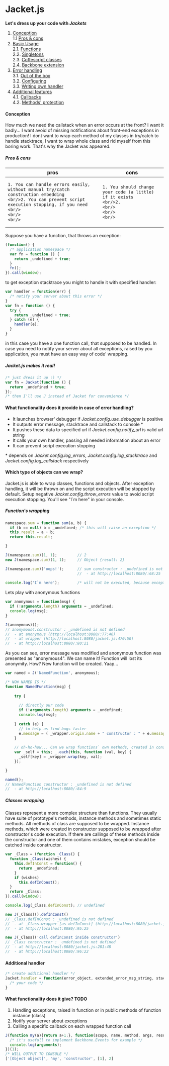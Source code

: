 Jacket.js
=========

  **Let's dress up your code with <i>Jackets</i>**

1. [Conception](#conception)
 <br/>1.1 [Pros & cons](#pros-cons)
2. [Basic Usage](#basic-usage)
 <br/>2.1. [Functions](#jacketjs)
 <br/>2.2. [Singletons](#jacketjs)
 <br/>2.3. [Coffescript classes](#coffescript-classes)
 <br/>2.4. [Backbone extension](#backbone-extension)
3. [Error handling](#error-handling)
 <br/>3.1. [Out of the box](#out-of-the-box)
 <br/>3.2. [Configuring](#configuring)
 <br/>3.3. [Writing own handler](#writing-own-handler)
4. [Additional features](#additional-features)
 <br/>4.1. [Callbacks](#callbacks)
 <br/>4.2. [Methods' protection](#methods-protection)

#### Conception

How much we need the callstack when an error occurs at the front? I want it badly... I want avoid of missing notifications about front-end exceptions in production!
I dont want to wrap each method of my classes in try/catch to handle stacktrace, I want to wrap whole class and rid myself from this boring work.
That's why the Jacket was appeared.

##### Pros & cons

<table width="100%">
  <thead><tr><th>pros</th><th>cons</th></tr></thead>
  <tbody><tr>
  <td>
  
    1. You can handle errors easily, without manual try/catch construction embedding
    <br/>2. You can prevent script execution stopping, if you need
    <br/>
    <br/>
    <br/>
  
  </td>
  <td>
  
    1. You should change your code (a little) if it exists
    <br/>2. 
    <br/>
    <br/>
    <br/>
  
  </td>
  </tr></tbody>
</table>

Suppose you have a function, that throws an exception:
```javascript
(function() {
  /* application namespace */
  var fn = function () {
    return _undefined + true;
  }
  fn();
}).call(window);
```

to get exception stacktrace you might to handle it with specified handler: 
```javascript
var handler = function(err) {
  /* notify your server about this error */
}
var fn = function () {
  try {
    return _undefined + true;
  } catch (e) {
    handler(e);
  }
}
```

in this case you have a one function call, that supposed to be handled. In case you need to notify your server about all exceptions, raised by you application, you must have an easy way of code' wrapping. 
    
    
##### Jacket.js makes it real!

```javascript
/* just dress it up :) */
var fn = Jacket(function () {
  return _undefined + true;
});
/* then I'll use J instead of Jacket for convenience */
```
 
#### What functionality does it provide in case of error handling?
 - It launches browser' debugger if <i>Jacket.config.use_debugger</i> is positive
 - It outputs error message, stacktrace and callstack to console *
 - It pushes these data to specified url if <i>Jacket.config.notify_url</i> is valid url string
 - It calls your own handler, passing all needed information about an error
 - It can prevent script execution stopping
 
\* depends on <i>Jacket.config.log_errors</i>, <i>Jacket.config.log_stacktrace</i> and <i>Jacket.config.log_callstack</i> respectively

#### Which type of objects can we wrap?
Jacket.js is able to wrap classes, functions and objects. After exception handling, it will be thrown on and the script execution will be stopped by default. Setup negative <i>Jacket.config.throw_errors</i> value to avoid script execution stopping. You'll see "I`m here" in your console.

##### Function's wrapping
```javascript
namespace.sum = function sum(a, b) {
  if (b == null) b = _undefined; /* this will raise an exception */
  this.result = a + b;
  return this.result;

}

J(namespace.sum)(1, 1);         // 2
new J(namespace.sum)(1, 1);     // Object {result: 2}

J(namespace.sum)('oops!');      // sum constructor : _undefined is not defined
                                //  - at http://localhost:8080/:68:25
                               
console.log('I`m here');        /* will not be executed, because exception will be raised */    
```
Lets play with anonymous functions
```javascript
var anonymous = function(msg) {
  if (!arguments.length) arguments = _undefined;
  console.log(msg);
}

J(anonymous)();
// anonymous4.constructor : _undefined is not defined
//  - at anonymous (http://localhost:8080/:77:46)
//  - at wrapper (http://localhost:8080/jacket.js:470:50)
//  - at http://localhost:8080/:80:21
```
As you can see, error message was modified and anonymous function was presented as "anonymous4". We can name it! Function will lost its anonymity. How? New function will be created. Yaap...
```javascript
var named = J('NamedFunction', anonymous);

/* NOW NAMED IS */
function NamedFunction(msg) {
    
    try { 
      
      // directly our code
      if (!arguments.length) arguments = _undefined;
      console.log(msg);
         
    } catch (e) { 
      // to help us find bugs faster
      e.message = ( _wrapper.origin.name + " constructor : " + e.message); Jacket.handle(e);  
    }
 
    // oh-ho-how... Can we wrap functions` own methods, created in constructor? That's it. 
    var _self = this; _.each(this, function (val, key) {
      _self[key] = _wrapper.wrap(key, val);
    });

}

named();
// NamedFunction constructor : _undefined is not defined
//  - at http://localhost:8080/:84:9
```

##### Classes wrapping
Classes represent a more complex structure than functions. They usually have suite of prototype's methods, instance methods and sometimes static methods. All methods of class are supposed to be wrapped. Instance methods, which were created in constructor supposed to be wrapped after constructor's code execution. If there are callings of these methods inside the constructor and one of them contains mistakes, exception should be catched inside constructor.

```javascript
var _Class = (function _Class() {
  function _Class(wishes) {
    this.defInConst = function() {
      return _undefined; 
    }
    if (wishes)
      this.defInConst(); 
  }
  return _Class;
}).call(window);

console.log(_Class.defInConst); // undefined

new J(_Class)().defInConst()
// _Class.defInConst : _undefined is not defined
//  - at _Class.wrapper [as defInConst] (http://localhost:8080/jacket.js:478:50)
//  - at http://localhost:8080/:95:25 

new J(_Class)('call defInConst inside constructor')
// _Class constructor : _undefined is not defined
//  - at http://localhost:8080/jacket.js:281:48
//  - at http://localhost:8080/:96:22 
```

#### Additional handler
```javascript
/* create additional handler */
Jacket.handler = function(error_object, extended_error_msg_string, stacktace_array, callstack_array) {
  /* your code */
}
```

#### What functionality does it give? TODO

1. Handling exceptions, raised in function or in public methods of function instance (class)
2. Notify your server about exceptions
3. Calling a specific callback on each wrapped function call

```javascript
J(function my(a){return a+1;}, function(scope, name, method, args, result) {
  /* it's usefull to implement Backbone.Events for example */
  console.log(arguments);
})(1); 
/* WILL OUTPUT TO CONSOLE */
['[Object object]', 'my', 'constructor', [1], 2]
```
